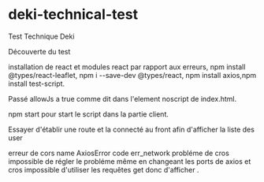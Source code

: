 # deki-technical-test
Test Technique Deki


Découverte du test

installation de react et modules react par rapport aux erreurs, npm install @types/react-leaflet, npm i --save-dev @types/react, npm install axios,npm install test-script.

Passé allowJs a true comme dit dans l'element noscript de index.html.

npm start pour start le script dans la partie client.

Essayer d'établir une route et la connecté au front afin d'afficher la liste des user

erreur de cors name AxiosError code err_network probléme de cros impossible de régler le probléme même en changeant les ports de  axios et cros impossible d'utiliser les requêtes get donc d'afficher .

